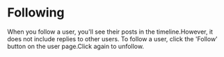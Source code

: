 # Following
When you follow a user, you'll see their posts in the timeline.However, it does not include replies to other users. To follow a user, click the 'Follow' button on the user page.Click again to unfollow.

